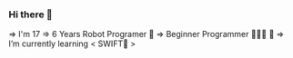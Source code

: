 ### Hi there 👋
=> I'm 17
=> 6 Years Robot Programer 🤖
=> Beginner Programmer 👩🏻‍💻 📱
=> I’m currently learning < SWIFT🍎 >

<!--
**BatoolAliHu/BatoolaliHu** is a ✨ _special_ ✨ repository because its `README.md` (this file) appears on your GitHub profile.

Here are some ideas to get you started:

- 🔭 I’m currently working on ...
- 🌱 I’m currently learning ...
- 👯 I’m looking to collaborate on ...
- 🤔 I’m looking for help with ...
- 💬 Ask me about ...
- 📫 How to reach me: ...
- 😄 Pronouns: ...
- ⚡ Fun fact: ...
-->
